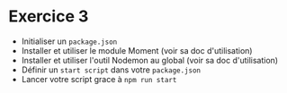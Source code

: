 # Exercice 3

- Initialiser un `package.json`
- Installer et utiliser le module Moment (voir sa doc d'utilisation)
- Installer et utiliser l'outil Nodemon au global (voir sa doc d'utilisation)
- Définir un `start script` dans votre `package.json`
- Lancer votre script grace à `npm run start`